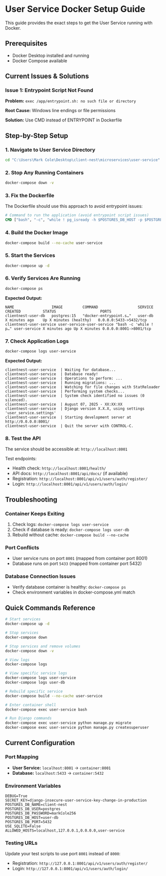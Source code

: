 # User Service Docker Setup Guide

This guide provides the exact steps to get the User Service running with Docker.

## Prerequisites

- Docker Desktop installed and running
- Docker Compose available

## Current Issues & Solutions

### Issue 1: Entrypoint Script Not Found
**Problem:** `exec /app/entrypoint.sh: no such file or directory`

**Root Cause:** Windows line endings or file permissions

**Solution:** Use CMD instead of ENTRYPOINT in Dockerfile

## Step-by-Step Setup

### 1. Navigate to User Service Directory
```bash
cd "C:\Users\Mark Cole\Desktop\client-nest\microservices\user-service"
```

### 2. Stop Any Running Containers
```bash
docker-compose down -v
```

### 3. Fix the Dockerfile
The Dockerfile should use this approach to avoid entrypoint issues:

```dockerfile
# Command to run the application (avoid entrypoint script issues)
CMD ["bash", "-c", "while ! pg_isready -h $POSTGRES_DB_HOST -p $POSTGRES_DB_PORT -U $POSTGRES_DB_USER; do echo 'Waiting for database...' && sleep 1; done && echo 'Database ready!' && python manage.py migrate --noinput && python manage.py collectstatic --noinput && python manage.py runserver 0.0.0.0:8001"]
```

### 4. Build the Docker Image
```bash
docker-compose build --no-cache user-service
```

### 5. Start the Services
```bash
docker-compose up -d
```

### 6. Verify Services Are Running
```bash
docker-compose ps
```

**Expected Output:**
```
NAME                 IMAGE         COMMAND                  SERVICE   CREATED          STATUS                    PORTS
clientnest-user-db   postgres:15   "docker-entrypoint.s…"   user-db   X minutes ago    Up X minutes (healthy)   0.0.0.0:5433->5432/tcp
clientnest-user-service user-service-user-service "bash -c 'while ! p…" user-service X minutes ago Up X minutes 0.0.0.0:8001->8001/tcp
```

### 7. Check Application Logs
```bash
docker-compose logs user-service
```

**Expected Output:**
```
clientnest-user-service  | Waiting for database...
clientnest-user-service  | Database ready!
clientnest-user-service  | Operations to perform: ...
clientnest-user-service  | Running migrations: ...
clientnest-user-service  | Watching for file changes with StatReloader
clientnest-user-service  | Performing system checks...
clientnest-user-service  | System check identified no issues (0 silenced).
clientnest-user-service  | August 07, 2025 - XX:XX:XX
clientnest-user-service  | Django version X.X.X, using settings 'user_service.settings'
clientnest-user-service  | Starting development server at http://0.0.0.0:8001/
clientnest-user-service  | Quit the server with CONTROL-C.
```

### 8. Test the API
The service should be accessible at: `http://localhost:8001`

Test endpoints:
- Health check: `http://localhost:8001/health/`
- API docs: `http://localhost:8001/api/docs/` (if available)
- Registration: `http://localhost:8001/api/v1/users/auth/register/`
- Login: `http://localhost:8001/api/v1/users/auth/login/`

## Troubleshooting

### Container Keeps Exiting
1. Check logs: `docker-compose logs user-service`
2. Check if database is ready: `docker-compose logs user-db`
3. Rebuild without cache: `docker-compose build --no-cache`

### Port Conflicts
- User service runs on port `8001` (mapped from container port 8001)
- Database runs on port `5433` (mapped from container port 5432)

### Database Connection Issues
- Verify database container is healthy: `docker-compose ps`
- Check environment variables in docker-compose.yml match

## Quick Commands Reference

```bash
# Start services
docker-compose up -d

# Stop services
docker-compose down

# Stop services and remove volumes
docker-compose down -v

# View logs
docker-compose logs

# View specific service logs
docker-compose logs user-service
docker-compose logs user-db

# Rebuild specific service
docker-compose build --no-cache user-service

# Enter container shell
docker-compose exec user-service bash

# Run Django commands
docker-compose exec user-service python manage.py migrate
docker-compose exec user-service python manage.py createsuperuser
```

## Current Configuration

### Port Mapping
- **User Service:** `localhost:8001` → `container:8001`
- **Database:** `localhost:5433` → `container:5432`

### Environment Variables
```env
DEBUG=True
SECRET_KEY=django-insecure-user-service-key-change-in-production
POSTGRES_DB_NAME=client-nest
POSTGRES_DB_USER=postgres
POSTGRES_DB_PASSWORD=markCole256
POSTGRES_DB_HOST=user-db
POSTGRES_DB_PORT=5432
USE_SQLITE=False
ALLOWED_HOSTS=localhost,127.0.0.1,0.0.0.0,user-service
```

### Testing URLs
Update your test scripts to use port `8001` instead of `8000`:
- Registration: `http://127.0.0.1:8001/api/v1/users/auth/register/`
- Login: `http://127.0.0.1:8001/api/v1/users/auth/login/`

